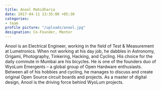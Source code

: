 ```yaml
---
title: Anool Mahidharia
date: 2017-04-11 13:35:00 +05:30
categories:
- team
profile picture: "/uploads/anool.jpg"
designation: Co-Founder, Mentor
---
```


Anool is an Electrical Engineer, working in the field of Test & Measurement at Lumetronics. When not working at his day job, he dabbles in Astronomy, Origami, Photography, Tinkering, Hacking, and Cycling. His choice for the daily commute in Mumbai are his bicycles. He is one of the founders duo of WyoLum Emergents – a global group of Open Hardware enthusiasts. Between all of his hobbies and cycling, he manages to discuss and create original Open Source circuit boards and projects. As a master of digital design, Anool is the driving force behind WyoLum projects.